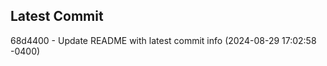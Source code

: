 
## Latest Commit
68d4400 - Update README with latest commit info (2024-08-29 17:02:58 -0400) <Yunxi-Zhou>
